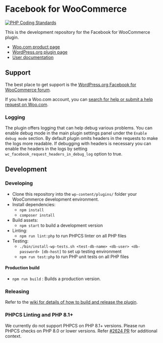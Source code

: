 # Facebook for WooCommerce

[![PHP Coding Standards](https://github.com/woocommerce/facebook-for-woocommerce/actions/workflows/php-coding-standards.yml/badge.svg)](https://github.com/woocommerce/facebook-for-woocommerce/actions/workflows/php-coding-standards.yml)

This is the development repository for the Facebook for WooCommerce plugin.

- [Woo.com product page](https://woo.com/products/facebook)
- [WordPress.org plugin page](https://wordpress.org/plugins/facebook-for-woocommerce/)
- [User documentation](https://woo.com/document/facebook-for-woocommerce)

## Support
The best place to get support is the [WordPress.org Facebook for WooCommerce forum](https://wordpress.org/support/plugin/facebook-for-woocommerce/).

If you have a Woo.com account, you can [search for help or submit a help request on Woo.com](https://woo.com/my-account/contact-support/).

### Logging
The plugin offers logging that can help debug various problems. You can enable debug mode in the main plugin settings panel under the `Enable debug mode` section.
By default plugin omits headers in the requests to make the logs more readable. If debugging with headers is necessary you can enable the headers in the logs by setting `wc_facebook_request_headers_in_debug_log` option to true.
## Development
### Developing
- Clone this repository into the `wp-content/plugins/` folder your WooCommerce development environment.
- Install dependencies:
	- `npm install`
	- `composer install`
- Build assets:
	- `npm start` to build a development version
- Linting:
	- `npm run lint:php` to run PHPCS linter on all PHP files
- Testing:
	- `./bin/install-wp-tests.sh <test-db-name> <db-user> <db-password> [db-host]` to set up testing environment
	- `npm run test:php` to run PHP unit tests on all PHP files

#### Production build

- `npm run build` : Builds a production version.

### Releasing
Refer to the [wiki for details of how to build and release the plugin](https://github.com/woocommerce/facebook-for-woocommerce/wiki/Build-&-Release).

### PHPCS Linting and PHP 8.1+

We currently do not support PHPCS on PHP 8.1+ versions. Please run PHPCS checks on PHP 8.0 or lower versions. Refer [#2624 PR](https://github.com/woocommerce/facebook-for-woocommerce/pull/2624/) for additional context.
